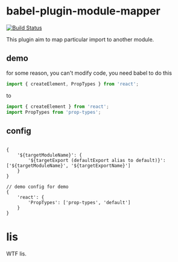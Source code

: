 # babel-plugin-module-mapper
[![Build Status](https://travis-ci.org/broven/babel-plugin-module-mapper.svg?branch=master)](https://travis-ci.org/broven/babel-plugin-module-mapper)

This plugin aim to map particular import to another module.

## demo

for some reason, you can't modify code, you need babel to do this

```javascript
import { createElement, PropTypes } from 'react';
```
to
```javascript
import { createElement } from 'react';
import PropTypes from 'prop-types';
```

## config
```jsonc

{
    '${targetModuleName}': {
        '${targetExport (defaultExport alias to default)}': ['${targetModuleName}', '${targetExportName}']
    }
}

// demo config for demo
{
    'react': {
        'PropTypes': ['prop-types', 'default']
    }
}
```

# lis

WTF lis.